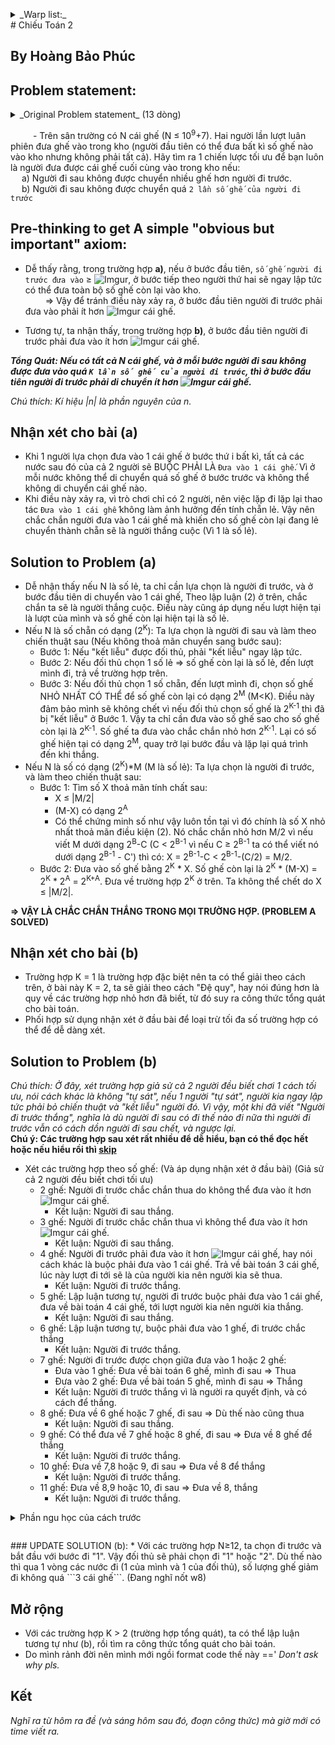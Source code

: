 <a name="warp_Top"></a>
<details>
  <summary>_Warp list:_ </summary>
  [Top Page](#warp_Top)  
  [Đề bài](#warp_Statement)  
  [Nhận xét tổng quan](#warp_axiom)  
  [Nhận xét bài (a)](#warp_cmt_a)  
  [Solution câu (a)](#warp_sol_a)  
  [Nhận xét bài (b)](#warp_cmt_b)  
  [Solution câu (b)](#warp_sol_b)  
  [Tổng quát và mở rộng](#warp_Conclusion)  
  <pre>
  </pre>
</details>
# Chiếu Toán 2

## By Hoàng Bảo Phúc

<a name="warp_Statement"></a>
## Problem statement:
<details>
  <summary>_Original Problem statement_ (13 dòng)</summary>
  &emsp;Lo sợ trước các kỳ thi Con Bò, Con Heo, Minh Mê Mệt mất ngủ triền miên nên đến trễ trong buổi chào cờ đầu tuần.  
  &emsp;Dĩ nhiên cậu chàng bị đội Cờ Đen bắt sống và trói vào cột cờ ngay tại sân trường.  
  &emsp;Trong sân trường là hàng hà sa số (10<sup>9</sup>+7) chiếc ghế xanh bị vứt bỏ lại sau buổi lễ chào cờ.  
  &emsp;Bỗng cô Tú hiện ra và nói với Minh:  
  >&emsp;&emsp;“Này bé, ta và cháu chơi trò này. Người đầu tiên trong hai chúng ta sẽ chuyển một số ghế (không phải tất cả) vào kho ở góc đằng kia, sau đó người kia sẽ chuyển thêm một số ghế vào kho. Ta và cháu sẽ thay phiên nhau chuyển ghế. Quy tắc duy nhất là người đi sau không được chuyển nhiều ghế hơn người đi trước. Người thắng là người chuyển chiếc ghế cuối cùng vào kho. Nếu cháu thắng, ta sẽ xin thầy Lương thầy Lợi cho cháu miễn thi Con Bò, Con Heo. Nếu cháu thua, cháu sẽ phải về nhà bán dầu ăn Neptune. Cháu hay cô sẽ đi trước nào?”  
  
  &emsp;Có vẻ đây là một lần đánh cược quá hời với Minh Mê Mệt. Liệu cậu chàng có thể có một chiến lược tối ưu để được miễn thi cho dù ban đầu có bao nhiêu ghế ở sân trường đi chăng nữa ?  
  &emsp;Vụ đánh cược này quá dễ? Giờ cô Tú thay đổi quy luật: Mỗi lần chuyển, số ghế người sau chuyển không vượt quá hai lần số ghế người trước chuyển.
  <pre>
  </pre>
</details>

&emsp; &emsp; - Trên sân trường có N cái ghế (N &le; 10<sup>9</sup>+7). Hai người lần lượt luân phiên đưa ghế vào trong kho (người đầu tiên có thể đưa bất kì số ghế nào vào kho nhưng không phải tất cả). Hãy tìm ra 1 chiến lược tối ưu để bạn luôn là người đưa được cái ghế cuối cùng vào trong kho nếu:  
&emsp; a) Người đi sau không được chuyển nhiều ghế hơn người đi trước.  
&emsp; b) Người đi sau không được chuyển quá ```2 lần số ghế của người đi trước```  

<a name="warp_axiom"></a>
## Pre-thinking to get A simple "obvious but important" axiom:
* Dễ thấy rằng, trong trường hợp **a)**, nếu ở bước đầu tiên, ```số ghế người đi trước đưa vào``` &ge; ![Imgur](http://i.imgur.com/zjg5xgv.gif), ở bước tiếp theo người thứ hai sẽ ngay lập tức có thể đưa toàn bộ số ghế còn lại vào kho.  
&emsp;&emsp; => Vậy để tránh điều này xảy ra, ở bước đầu tiên người đi trước phải đưa vào phải ít hơn ![Imgur](http://i.imgur.com/zjg5xgv.gif) cái ghế.

* Tương tự, ta nhận thấy, trong trường hợp **b)**, ở bước đầu tiên người đi trước phải đưa vào ít hơn ![Imgur](http://i.imgur.com/8deh5qY.gif) cái ghế.

**_Tổng Quát: Nếu có tất cả N cái ghế, và ở mỗi bước người đi sau không được đưa vào quá ```K lần số ghế của người đi trước```, thì ở bước đầu tiên người đi trước phải di chuyển ít hơn ![Imgur](http://i.imgur.com/0e6hgEe.gif) cái ghế._**

_Chú thích: Kí hiệu |n| là phần nguyên của n._

<a name="warp_cmt_a"></a>
## Nhận xét cho bài (a)
* Khi 1 người lựa chọn đưa vào 1 cái ghế ở bước thứ i bất kì, tất cả các nước sau đó của cả 2 người sẽ BUỘC PHẢI LÀ ```Đưa vào 1 cái ghế```. Vì ở mỗi nước không thể di chuyển quá số ghế ở bước trước và không thể không di chuyển cái ghế nào.
* Khi điều này xảy ra, vì trò chơi chỉ có 2 người, nên việc lặp đi lặp lại thao tác ```Đưa vào 1 cái ghế``` không làm ảnh hưởng đến tính chẵn lẻ. Vậy nên chắc chắn người đưa vào 1 cái ghế mà khiến cho số ghế còn lại đang lẻ chuyển thành chẵn sẽ là người thắng cuộc (Vì 1 là số lẻ).

<a name="warp_sol_a"></a>
## Solution to Problem (a)
* Dễ nhận thấy nếu N là số lẻ, ta chỉ cần lựa chọn là người đi trước, và ở bước đầu tiên di chuyển vào 1 cái ghế, Theo lập luận (2) ở trên, chắc chắn ta sẽ là người thắng cuộc. Điều này cũng áp dụng nếu lượt hiện tại là lượt của mình và số ghế còn lại hiện tại là số lẻ.
* Nếu N là số chẵn có dạng (2<sup>K</sup>): Ta lựa chọn là người đi sau và làm theo chiến thuật sau (Nếu không thoả mãn chuyển sang bước sau):
  * Bước 1: Nếu "kết liễu" được đối thủ, phải "kết liễu" ngay lập tức.
  * Bước 2: Nếu đối thủ chọn 1 số lẻ => số ghế còn lại là số lẻ, đến lượt mình đi, trả về trường hợp trên.
  * Bước 3: Nếu đối thủ chọn 1 số chẵn, đến lượt mình đi, chọn số ghế NHỎ NHẤT CÓ THỂ để số ghế còn lại có dạng 2<sup>M</sup> (M&lt;K). Điều này đảm bảo mình sẽ không chết vì nếu đối thủ chọn số ghế là 2<sup>K-1</sup> thì đã bị "kết liễu" ở Bước 1. Vậy ta chỉ cần đưa vào số ghế sao cho số ghế còn lại là 2<sup>K-1</sup>. Số ghế ta đưa vào chắc chắn nhỏ hơn 2<sup>K-1</sup>. Lại có số ghế hiện tại có dạng 2<sup>M</sup>, quay trở lại bước đầu và lặp lại quá trình đến khi thắng.
* Nếu N là số có dạng (2<sup>K</sup>)*M (M là số lẻ): Ta lựa chọn là người đi trước, và làm theo chiến thuật sau:
  * Bước 1: Tìm số X thoả mãn tính chất sau:
    * X &le; |M/2|
    * (M-X) có dạng 2<sup>A</sup>
    * Có thể chứng minh số như vậy luôn tồn tại vì đó chính là số X nhỏ nhất thoả mãn điều kiện (2). Nó chắc chắn nhỏ hơn M/2 vì nếu viết M dưới dạng 2<sup>B</sup>-C (C < 2<sup>B-1</sup> vì nếu C &ge; 2<sup>B-1</sup> ta có thể viết nó dưới dạng 2<sup>B-1</sup> - C') thì có: X = 2<sup>B-1</sup>-C < 2<sup>B-1</sup>-(C/2) = M/2.
  * Bước 2: Đưa vào số ghế bằng 2<sup>K</sup> * X. Số ghế còn lại là 2<sup>K</sup> * (M-X) = 2<sup>K</sup> * 2<sup>A</sup> = 2<sup>K+A</sup>. Đưa về trường hợp 2<sup>K</sup> ở trên. Ta không thể chết do X &le; |M/2|.

**=> VẬY LÀ CHẮC CHẮN THẮNG TRONG MỌI TRƯỜNG HỢP. (PROBLEM A SOLVED)**

<a name="warp_cmt_b"></a>
## Nhận xét cho bài (b)
* Trường hợp K = 1 là trường hợp đặc biệt nên ta có thể giải theo cách trên, ở bài này K = 2, ta sẽ giải theo cách "Đệ quy", hay nói đúng hơn là quy về các trường hợp nhỏ hơn đã biết, từ đó suy ra công thức tổng quát cho bài toán.
* Phối hợp sử dụng nhận xét ở đầu bài để loại trừ tối đa số trường hợp có thể để dễ dàng xét.

<a name="warp_sol_b"></a>
## Solution to Problem (b)
_Chú thích: Ở đây, xét trường hợp giả sử cả 2 người đều biết chơi 1 cách tối ưu, nói cách khác là không "tự sát", nếu 1 người "tự sát", người kia ngay lập tức phải bỏ chiến thuật và "kết liễu" người đó. Vì vậy, một khi đã viết "Người đi trước thắng", nghĩa là dù người đi sau có đi thế nào đi nữa thì người đi trước vẫn có cách dồn người đi sau chết, và ngược lại._  
**Chú ý: Các trường hợp sau xét rất nhiều để dễ hiểu, bạn có thể đọc hết hoặc nếu hiểu rồi thì [skip](#skip_this)**
* Xét các trường hợp theo số ghế: (Và áp dụng nhận xét ở đầu bài) (Giả sử cả 2 người đều biết chơi tối ưu)
  * 2 ghế: Người đi trước chắc chắn thua do không thể đưa vào ít hơn ![Imgur](http://i.imgur.com/29xptJv.gif) cái ghế.
    * Kết luận: Người đi sau thắng.
  * 3 ghế: Người đi trước chắc chắn thua vì không thể đưa vào ít hơn ![Imgur](http://i.imgur.com/V4hRawt.gif) cái ghế.
    * Kết luận: Người đi sau thắng.
  * 4 ghế: Người đi trước phải đưa vào ít hơn ![Imgur](http://i.imgur.com/lRcKm7l.gif) cái ghế, hay nói cách khác là buộc phải đưa vào 1 cái ghế. Trả về bài toán 3 cái ghế, lúc này lượt đi tới sẽ là của người kia nên người kia sẽ thua.
    * Kết luận: Người đi trước thắng.
  * 5 ghế: Lập luận tương tự, người đi trước buộc phải đưa vào 1 cái ghế, đưa về bài toán 4 cái ghế, tới lượt người kia nên người kia thắng.
    * Kết luận: Người đi sau thắng.
  * 6 ghế: Lập luận tương tự, buộc phải đưa vào 1 ghế, đi trước chắc thắng
    * Kết luận: Người đi trước thắng.
  * 7 ghế: Người đi trước được chọn giữa đưa vào 1 hoặc 2 ghế:
    * Đưa vào 1 ghế: Đưa về bài toán 6 ghế, mình đi sau => Thua
    * Đưa vào 2 ghế: Đưa về bài toán 5 ghế, mình đi sau => Thắng
    * Kết luận: Người đi trước thắng vì là người ra quyết định, và có cách để thắng.
  * 8 ghế: Đưa về 6 ghế hoặc 7 ghế, đi sau => Dù thế nào cũng thua
    * Kết luận: Người đi sau thắng.
  * 9 ghế: Có thể đưa về 7 ghế hoặc 8 ghế, đi sau => Đưa về 8 ghế để thắng
    * Kết luận: Người đi trước thắng.
  * 10 ghế: Đưa về 7,8 hoặc 9, đi sau => Đưa về 8 để thắng
    * Kết luận: Người đi trước thắng.
  * 11 ghế: Đưa về 8,9 hoặc 10, đi sau => Đưa về 8, thắng
    * Kết luận: Người đi trước thắng.
  
<details>
  <summary> Phần ngu học của cách trước </summary>
  * 12 ghế: Đưa về 9,10 hoặc 11, đi sau => Kiểu gì cũng thua
    * Kết luận: Người đi sau thắng.
  * 13 ghế: 9,10,11,12 => Win (12)
    * Kết luận: Người đi trước thắng.
  * 14 ghế: 10,11,12,13 => Win (12)
    * Kết luận: Người đi trước thắng
  * ... (Lập luận tương tự đến khi có N cần thiết) (15,16,17 đi trước thắng, 18 đi sau thắng...)
<pre></pre>
<a name="skip_this"></a>
* Bằng cách suy luận như trên, ta có thể lần lượt tìm ra cách thắng ở tất cả các trường hợp.
* Ta có nhận xét: Nếu trong các trường hợp mình có thể "quy về" sau bước đầu tiên, có ít nhất 1 trường hợp người đi sau thắng thì mình sẽ thắng (Vì sau bước đầu tiên, chuyển về bài toán con mới thì mình sẽ là người đi sau). Vì tất cả các trường hợp ta xét ở đây là "Người đi sau sẽ thắng bất kể người trước chọn cái gì", ta thực sự không cần quan trọng việc nước đi đầu tiên của mình có thể ảnh hưởng (limit) đến nước đầu tiên của người kia dẫn đến việc chiến lược không có kết quả hay không.
* Chiến lược cụ thể: Mỗi khi có thể "kết liễu" đối thủ thì sẽ "kết liễu" ngay lập tức, không thì mỗi bước chọn số nhỏ nhất dẫn đến cái ```Đi sau thắng``` nhỏ tiếp theo.
* Kết luận: Ta cần phải có công thức tính các số hạng của dãy ```Đi sau thắng```. Với 2 số hạng đầu của dãy là 2 và 3, ta có thể làm được điều này.
* Công thức và chứng minh:
  * _Chú thích: GLW = Go Last Win._
  * Các trường hợp thắng là các trường hợp thoả mãn công thức:  
  * ![Imgur](http://i.imgur.com/8BmNXsZ.gif)
  * Ngay sau đó là 1 trường hợp thua nên có công thức:
  * ![Imgur](http://i.imgur.com/XPpyVnA.gif)
  * Giải ra ta có:
  * ![Imgur](http://i.imgur.com/wHWyUZ2.png)
</details>
<pre></pre>
### UPDATE SOLUTION (b):
* Với các trường hợp N&ge;12, ta chọn đi trước và bắt đầu với bước đi "1". Vậy đối thủ sẽ phải chọn đi "1" hoặc "2". Dù thế nào thì qua 1 vòng các nước đi (1 của mình và 1 của đối thủ), số lượng ghế giảm đi không quá ```3 cái ghế```. (Đang nghĩ nốt w8)
  
<a name="warp_Conclusion"></a>
## Mở rộng
* Với các trường hợp K > 2 (trường hợp tổng quát), ta có thể lập luận tương tự như (b), rồi tìm ra công thức tổng quát cho bài toán.
* Do mình rảnh đời nên mình mới ngồi format code thế này ==' _Don't ask why pls._

## Kết
_Nghĩ ra từ hôm ra đề (và sáng hôm sau đó, đoạn công thức) mà giờ mới có time viết ra._
